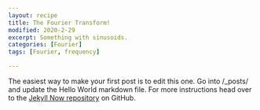 ```yaml
---
layout: recipe
title: The Fourier Transform!
modified: 2020-2-29
excerpt: Something with sinusoids.
categories: [Fourier]
tags: [Fourier, frequency]

---
```



The easiest way to make your first post is to edit this one. Go into /_posts/ and update the Hello World markdown file. For more instructions head over to the [Jekyll Now repository](https://github.com/barryclark/jekyll-now) on GitHub.
